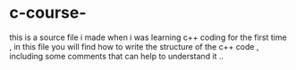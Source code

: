# c-course-
this is a source file i made when i was learning c++ coding for the first time , in this file you will find how to write the structure of the c++ code , including some comments that can help to understand it ..  
